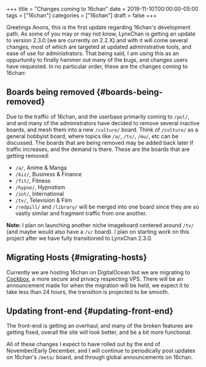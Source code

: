 +++
title = "Changes coming to 16chan"
date = 2019-11-10T00:00:00-05:00
tags = ["16chan"]
categories = ["16chan"]
draft = false
+++

Greetings Anons, this is the first update regarding 16chan's
development path. As some of you may or may not know, LynxChan is
getting an update to version 2.3.0 (we are currently on 2.2.X) and
with it will come several changes, most of which are targeted at
updated administrative tools, and ease of use for administrators. That
being said, I am using this as an oppurtunity to finally hammer out
many of the bugs, and changes users have requested. In no particular
order, these are the changes coming to 16chan:


## Boards being removed {#boards-being-removed}

Due to the traffic of 16chan, and the userbase primarily coming to
`/pol/`, and and many of the administrators have decided to remove
several inactive boards, and mesh them into a new `/culture/`
board. Think of `/culture/` as a general hobbyist board, where topics
like `/a/`, `/tv/`, `/mu/`, etc can be discussed. The boards that are being
removed may be added back later if traffic increases, and the demand
is there. These are the boards that are getting removed:

-   `/a/`, Anime & Manga
-   `/biz/`, Business & Finance
-   `/fit/`, Fitness
-   `/hypno/`, Hypnotism
-   `/int/`, International
-   `/tv/`, Television & Film
-   `/redpill/` and `/library/` will be merged into one board since they
    are so vastly similar and fragment traffic from one another.

**Note:** I plan on launching another niche imageboard centered around
`/tv/` (and maybe would also have a `/v/` board). I plan on starting
work on this project after we have fully transitioned to LynxChan
2.3.0.


## Migrating Hosts {#migrating-hosts}

Currently we are hosting 16chan on DigitalOcean but we are migrating to [Cockbox](https://cockbox.org/), a more
secure and privacy respecting VPS. There will be an announcement made
for when the migration will be held, we expect it to take less than 24
hours, the transition is projected to be smooth.


## Updating front-end {#updating-front-end}

The front-end is getting an overhaul, and many of the broken features
are getting fixed, overall the site will look better, and be a bit
more functional.

All of these changes I expect to have rolled out by the end of
November/Early December, and I will continue to periodically post
updates on 16chan's `/meta/` board, and through global announcements
on 16chan.